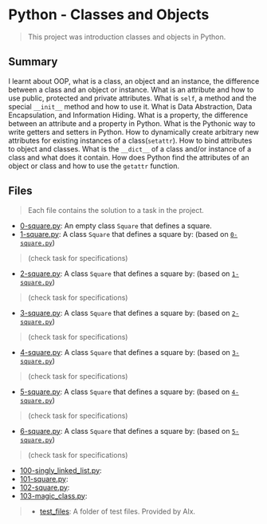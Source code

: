 # Python - Classes and Objects

> This project was introduction classes and objects in Python.

## Summary

I learnt about OOP, what is a class, an object and an instance, the difference between a class and an object or instance. What is an attribute and how to use public, protected and private attributes. What is `self`, a method and the special `__init__` method and how to use it. What is Data Abstraction, Data Encapsulation, and Information Hiding. What is a property, the difference between an attribute and a property in Python. What is the Pythonic way to write getters and setters in Python. How to dynamically create arbitrary new attributes for existing instances of a class(`setattr`). How to bind attributes to object and classes. What is the `__dict__` of a class and/or instance of a class and what does it contain. How does Python find the attributes of an object or class and how to use the `getattr` function.

## Files

> Each file contains the solution to a task in the project.

- [0-square.py](https://github.com/Ebube-Ochemba/alx-higher_level_programming/blob/master/0x06-python-classes/0-square.py): An empty class `Square` that defines a square.
- [1-square.py](https://github.com/Ebube-Ochemba/alx-higher_level_programming/blob/master/0x06-python-classes/1-square.py): A class `Square` that defines a square by: (based on [`0-square.py`](https://github.com/Ebube-Ochemba/alx-higher_level_programming/blob/master/0x06-python-classes/0-square.py))
> (check task for specifications)
- [2-square.py](https://github.com/Ebube-Ochemba/alx-higher_level_programming/blob/master/0x06-python-classes/2-square.py):  A class `Square` that defines a square by: (based on [`1-square.py`](https://github.com/Ebube-Ochemba/alx-higher_level_programming/blob/master/0x06-python-classes/1-square.py))
> (check task for specifications)
- [3-square.py](https://github.com/Ebube-Ochemba/alx-higher_level_programming/blob/master/0x06-python-classes/3-square.py): A class `Square` that defines a square by: (based on [`2-square.py`](https://github.com/Ebube-Ochemba/alx-higher_level_programming/blob/master/0x06-python-classes/2-square.py))
> (check task for specifications)
- [4-square.py](https://github.com/Ebube-Ochemba/alx-higher_level_programming/blob/master/0x06-python-classes/4-square.py): A class `Square` that defines a square by: (based on [`3-square.py`](https://github.com/Ebube-Ochemba/alx-higher_level_programming/blob/master/0x06-python-classes/3-square.py))
> (check task for specifications)
- [5-square.py](https://github.com/Ebube-Ochemba/alx-higher_level_programming/blob/master/0x06-python-classes/5-square.py): A class `Square` that defines a square by: (based on [`4-square.py`](https://github.com/Ebube-Ochemba/alx-higher_level_programming/blob/master/0x06-python-classes/4-square.py))
> (check task for specifications)
- [6-square.py](https://github.com/Ebube-Ochemba/alx-higher_level_programming/blob/master/0x06-python-classes/6-square.py): A class `Square` that defines a square by: (based on [`5-square.py`](https://github.com/Ebube-Ochemba/alx-higher_level_programming/blob/master/0x06-python-classes/5-square.py))
> (check task for specifications)
- [100-singly_linked_list.py](https://github.com/Ebube-Ochemba/alx-higher_level_programming/blob/master/0x06-python-classes/100-singly_linked_list.py): 
- [101-square.py](https://github.com/Ebube-Ochemba/alx-higher_level_programming/blob/master/0x06-python-classes/101-square.py):
- [102-square.py](https://github.com/Ebube-Ochemba/alx-higher_level_programming/blob/master/0x06-python-classes/102-square.py):
- [103-magic_class.py](https://github.com/Ebube-Ochemba/alx-higher_level_programming/blob/master/0x06-python-classes/103-magic_class.py):

> - [test_files](https://github.com/Ebube-Ochemba/alx-higher_level_programming/blob/master/0x06-python-classes/test_files): A folder of test files. Provided by Alx.
